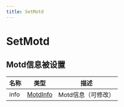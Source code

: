 ```yaml
---
title: SetMotd
---
```


# SetMotd
## Motd信息被设置
| 名称 | 类型 | 描述 |
| ---- | ---- | ---- |
| info | [MotdInfo](../types/MotdInfo.md) | Motd信息（可修改） |
